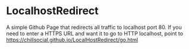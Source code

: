 # LocalhostRedirect
A simple Github Page that redirects all traffic to localhost port 80. If you need to enter a HTTPS URL and want it to go to HTTP localhost, point to https://chillsocial.github.io/LocalHostRedirect/go.html
